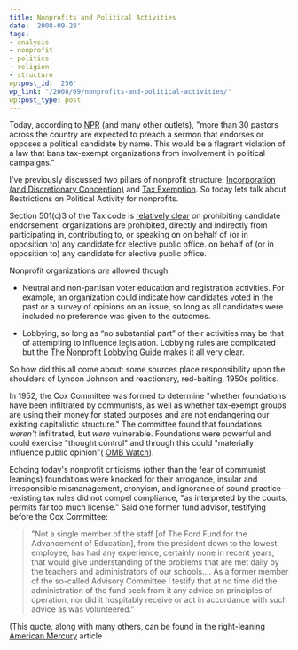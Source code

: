 ```yaml
---
title: Nonprofits and Political Activities
date: '2008-09-28'
tags:
- analysis
- nonprofit
- politics
- religion
- structure
wp:post_id: '256'
wp_link: "/2008/09/nonprofits-and-political-activities/"
wp:post_type: post
---
```


Today, according to [NPR](http://www.npr.org/templates/story/story.php?storyId=95003709) (and many other outlets), "more than 30 pastors across the country are expected to preach a sermon that endorses or opposes a political candidate by name. This would be a flagrant violation of a law that bans tax-exempt organizations from involvement in political campaigns."

I've previously discussed two pillars of nonprofit structure: [Incorporation (and Discretionary Conception)](http://island94.org/articles/what-nonprofit-structural-definition) and [Tax Exemption](http://island94.org/articles/why-are-nonprofits-tax-exempt). So today lets talk about Restrictions on Political Activity for nonprofits.

Section 501(c)3 of the Tax code is [relatively clear](http://www.irs.gov/charities/charitable/article/0,,id=163395,00.html) on prohibiting candidate endorsement: organizations are prohibited, directly and indirectly from participating in, contributing to, or speaking on on behalf of (or in opposition to) any candidate for elective public office. on behalf of (or in opposition to) any candidate for elective public office.

Nonprofit organizations _are_ allowed though:

- Neutral and non-partisan voter education and registration activities. For example, an organization could indicate how candidates voted in the past or a survey of opinions on an issue, so long as all candidates were included no preference was given to the outcomes.

- Lobbying, so long as “no substantial part” of their activities may be that of attempting to influence legislation. Lobbying rules are complicated but the [The Nonprofit Lobbying Guide](http://www.independentsector.org/programs/gr/lobbyguide.html) makes it all very clear.

So how did this all come about: some sources place responsibility upon the shoulders of Lyndon Johnson and reactionary, red-baiting, 1950s politics.

In 1952, the Cox Committee was formed to determine "whether foundations have been infiltrated by communists, as well as whether tax-exempt groups are using their money for stated purposes and are not endangering our existing capitalistic structure." The committee found that foundations _weren't_ infiltrated, but _were_ vulnerable. Foundations were powerful and could exercise "thought control" and through this could "materially influence public opinion"( [OMB Watch](http://www.ombwatch.org/article/articleview/2852/1/41?TopicID=2)).

Echoing today's nonprofit criticisms (other than the fear of communist leanings) foundations were knocked for their arrogance, insular and irresponsible mismanagement, cronyism, and ignorance of sound practice---existing tax rules did not compel compliance, "as interpreted by the courts, permits far too much license." Said one former fund advisor, testifying before the Cox Committee:

> "Not a single member of the staff [of The Ford Fund for the Advancement of Education], from the president down to the lowest employee, has had any experience, certainly none in recent years, that would give understanding of the problems that are met daily by the teachers and administrators of our schools.... As a former member of the so-called Advisory Committee I testify that at no time did the administration of the fund seek from it any advice on principles of operation, nor did it hospitably receive or act in accordance with such advice as was volunteered."

(This quote, along with many others, can be found in the right-leaning [American Mercury](http://en.wikipedia.org/wiki/The_American_Mercury) article
